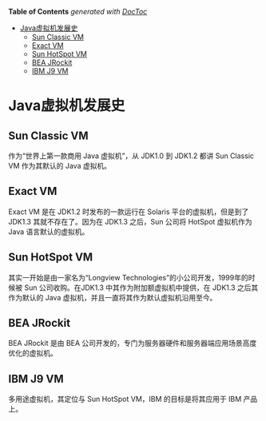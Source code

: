 <!-- START doctoc generated TOC please keep comment here to allow auto update -->
<!-- DON'T EDIT THIS SECTION, INSTEAD RE-RUN doctoc TO UPDATE -->
**Table of Contents**  *generated with [DocToc](https://github.com/thlorenz/doctoc)*

- [Java虚拟机发展史](#java%E8%99%9A%E6%8B%9F%E6%9C%BA%E5%8F%91%E5%B1%95%E5%8F%B2)
  - [Sun Classic VM](#sun-classic-vm)
  - [Exact VM](#exact-vm)
  - [Sun HotSpot VM](#sun-hotspot-vm)
  - [BEA JRockit](#bea-jrockit)
  - [IBM J9 VM](#ibm-j9-vm)

<!-- END doctoc generated TOC please keep comment here to allow auto update -->

# Java虚拟机发展史

## Sun Classic VM

作为“世界上第一款商用 Java 虚拟机”，从 JDK1.0 到 JDK1.2 都讲 Sun Classic VM 作为其默认的 Java 虚拟机。

## Exact VM

Exact VM 是在 JDK1.2 时发布的一款运行在 Solaris 平台的虚拟机，但是到了 JDK1.3 其就不存在了。因为在 JDK1.3 之后，Sun 公司将 HotSpot 虚拟机作为 Java 语言默认的虚拟机。

## Sun HotSpot VM

其实一开始是由一家名为“Longview Technologies”的小公司开发，1999年的时候被 Sun 公司收购。在JDK1.3 中其作为附加额虚拟机中提供，在 JDK1.3 之后其作为默认的 Java 虚拟机，并且一直将其作为默认虚拟机沿用至今。

## BEA JRockit

BEA JRockit 是由 BEA 公司开发的，专门为服务器硬件和服务器端应用场景高度优化的虚拟机。

## IBM J9 VM

多用途虚拟机，其定位与 Sun HotSpot VM，IBM 的目标是将其应用于 IBM 产品上。